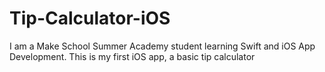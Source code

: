 # Tip-Calculator-iOS
I am a Make School Summer Academy student learning Swift and iOS App Development. This is my first iOS app, a basic tip calculator
